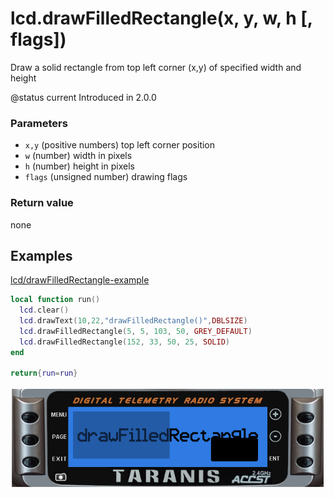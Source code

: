 # lcd.drawFilledRectangle\(x, y, w, h \[, flags\]\)

Draw a solid rectangle from top left corner \(x,y\) of specified width and height

@status current Introduced in 2.0.0

### Parameters

* `x,y` \(positive numbers\) top left corner position
* `w` \(number\) width in pixels
* `h` \(number\) height in pixels
* `flags` \(unsigned number\) drawing flags

### Return value

none

## Examples

[lcd/drawFilledRectangle-example](https://raw.githubusercontent.com/opentx/lua-reference-guide/opentx_2.2/lcd/drawFilledRectangle-example.lua)

```lua
local function run()
  lcd.clear()
  lcd.drawText(10,22,"drawFilledRectangle()",DBLSIZE)
  lcd.drawFilledRectangle(5, 5, 103, 50, GREY_DEFAULT)
  lcd.drawFilledRectangle(152, 33, 50, 25, SOLID)
end

return{run=run}
```

![](../../.gitbook/assets/drawFilledRectangle-example%20%281%29.png)

